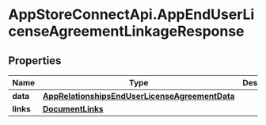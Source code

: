 # AppStoreConnectApi.AppEndUserLicenseAgreementLinkageResponse

## Properties

Name | Type | Description | Notes
------------ | ------------- | ------------- | -------------
**data** | [**AppRelationshipsEndUserLicenseAgreementData**](AppRelationshipsEndUserLicenseAgreementData.md) |  | 
**links** | [**DocumentLinks**](DocumentLinks.md) |  | 


